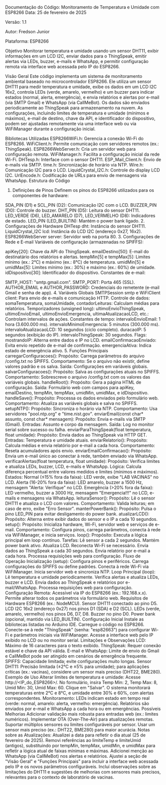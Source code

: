 Documentação do Código: Monitoramento de Temperatura e Umidade com ESP8266
Data: 25 de fevereiro de 2025

Versão: 1.1

Autor: Fredson Junior

Plataforma: ESP8266

Objetivo
Monitorar temperatura e umidade usando um sensor DHT11, exibir informações em um LCD I2C, enviar dados para o ThingSpeak, emitir alertas via LEDs, buzzer, e-mails e WhatsApp, e permitir configuração remota via interface web acessada pelo IP do ESP8266.

Visão Geral
Este código implementa um sistema de monitoramento ambiental baseado no microcontrolador ESP8266. Ele utiliza um sensor DHT11 para medir temperatura e umidade, exibe os dados em um LCD I2C 16x2, controla LEDs (verde, amarelo, vermelho) e um buzzer para indicar estados (normal, alerta, emergência), e envia relatórios e alertas por e-mail (via SMTP Gmail) e WhatsApp (via CallMeBot). Os dados são enviados periodicamente ao ThingSpeak para armazenamento na nuvem. As configurações, incluindo limites de temperatura e umidade (mínimos e máximos), e-mail de destino, chave da API, e identificador do dispositivo, podem ser ajustadas remotamente via uma interface web ou via WiFiManager durante a configuração inicial.

Bibliotecas Utilizadas
ESP8266WiFi.h: Gerencia a conexão Wi-Fi do ESP8266.
WiFiClient.h: Permite comunicação com servidores remotos (ex.: ThingSpeak).
ESP8266WebServer.h: Cria um servidor web para configuração remota.
WiFiManager.h: Facilita a configuração inicial da rede Wi-Fi.
DHTesp.h: Interface com o sensor DHT11.
ESP_Mail_Client.h: Envio de e-mails via SMTP.
time.h: Sincronização de horário via NTP.
Wire.h: Comunicação I2C para o LCD.
LiquidCrystal_I2C.h: Controle do display LCD I2C.
UrlEncode.h: Codificação de URLs para envio de mensagens via WhatsApp.
Estrutura do Código
1. Definições de Pinos
Definem os pinos do ESP8266 utilizados para os componentes de hardware:

SDA_PIN (D1) e SCL_PIN (D2): Comunicação I2C com o LCD.
BUZZER_PIN (D0): Controle do buzzer.
DHT_PIN (D5): Leitura do sensor DHT11.
LED_VERDE (D6), LED_AMARELO (D7), LED_VERMELHO (D8): Indicadores de estado.
LED_PIN (LED_BUILTIN): Mantém o power bank ligado.
2. Configurações de Hardware
DHTesp dht: Instância do sensor DHT11.
LiquidCrystal_I2C lcd: Instância do LCD I2C (endereço 0x27, 16x2).
ESP8266WebServer server: Servidor web na porta 80.
3. Configurações de Rede e E-mail
Variáveis de configuração (armazenadas no SPIFFS):

apiKey[20]: Chave da API do ThingSpeak.
emailDestino[50]: E-mail do destinatário dos relatórios e alertas.
tempMin[5] e tempMax[5]: Limites mínimo (ex.: 2°C) e máximo (ex.: 8°C) de temperatura.
umidMin[5] e umidMax[5]: Limites mínimo (ex.: 30%) e máximo (ex.: 60%) de umidade.
idDispositivo[30]: Identificador do dispositivo.
Constantes de e-mail:

SMTP_HOST: "smtp.gmail.com".
SMTP_PORT: Porta 465 (SSL).
AUTHOR_EMAIL e AUTHOR_PASSWORD: Credenciais do remetente (e-mail Gmail e senha de app).
4. Variáveis Globais
SMTPSession smtp e WiFiClient client: Para envio de e-mails e comunicação HTTP.
Controle de dados:
somaTemperatura, somaUmidade, contadorLeituras: Calculam médias para relatórios.
Temporizadores (unsigned long):
ultimoEnvioThingSpeak, ultimoEnvioEmail, ultimoEnvioEmergencia, ultimaAtualizacaoLCD, etc.: Controlam intervalos de ações.
Constantes de tempo:
intervaloEnvioEmail: 1 hora (3.600.000 ms).
intervaloMinimoEmergencia: 5 minutos (300.000 ms).
intervaloAtualizacaoLCD: 10 segundos (ciclo completo).
duracaoIP: 5 segundos (exibição do IP).
intervaloThingSpeak: 30 segundos.
Flags:
mostrandoIP: Alterna entre dados e IP no LCD.
emailConfirmacaoEnviado: Evita envio repetido de e-mail de confirmação.
emergenciaAtiva: Indica estado de emergência ativo.
5. Funções Principais
carregarConfiguracoes():
Propósito: Carrega parâmetros do arquivo /config.txt no SPIFFS.
Comportamento: Se o arquivo não existir, define valores padrão e os salva.
Saída: Configurações em variáveis globais.
salvarConfiguracoes():
Propósito: Salva as configurações atuais no SPIFFS.
Comportamento: Sobrescreve o arquivo /config.txt com os valores das variáveis globais.
handleRoot():
Propósito: Gera a página HTML de configuração.
Saída: Formulário web com campos para apiKey, emailDestino, tempMin, tempMax, umidMin, umidMax, e idDispositivo.
handleSave():
Propósito: Processa os dados enviados pelo formulário web.
Comportamento: Atualiza as variáveis globais e salva no SPIFFS.
setupNTP():
Propósito: Sincroniza o horário via NTP.
Comportamento: Usa servidores "pool.ntp.org" e "time.nist.gov".
enviarEmail(const char* assunto, const char* mensagem):
Propósito: Envia e-mails via SMTP (Gmail).
Entradas: Assunto e corpo da mensagem.
Saída: Log no monitor serial sobre sucesso ou falha.
enviarParaThingSpeak(float temperatura, float umidade):
Propósito: Envia dados ao ThingSpeak via HTTP GET.
Entradas: Temperatura e umidade atuais.
enviarRelatorio():
Propósito: Calcula médias e envia relatório por e-mail a cada hora.
Comportamento: Reseta acumuladores após envio.
enviarEmailConfirmacao():
Propósito: Envia um e-mail único ao conectar à rede, também enviado via WhatsApp.
verificarAlertas(float temperatura, float umidade):
Propósito: Verifica limites e atualiza LEDs, buzzer, LCD, e-mails e WhatsApp.
Lógica:
Calcula diferença percentual entre valores medidos e limites (mínimos e máximos).
Estados:
Normal (≤15% fora da faixa): LED verde, exibe "LAB VACINAS" no LCD.
Alerta (16-20% fora da faixa): LED amarelo, buzzer a 1500 Hz, mensagem "Alerta: Verifique" no LCD.
Emergência (>20% fora da faixa): LED vermelho, buzzer a 3000 Hz, mensagem "Emergencia!!!" no LCD, e-mails e mensagens via WhatsApp.
leituraSensor():
Propósito: Lê o sensor DHT11 e atualiza o LCD com valores.
Comportamento: Valida leituras; em caso de erro, exibe "Erro Sensor".
manterPowerBank():
Propósito: Pulsa o pino LED_PIN para evitar desligamento do power bank.
atualizarLCD():
Propósito: Alterna entre exibir dados do sensor e o IP a cada 10 segundos.
setup():
Propósito: Inicializa hardware, Wi-Fi, servidor web e serviços de e-mail.
Comportamento: Configura pinos, carrega parâmetros, conecta à rede via WiFiManager, e inicia serviços.
loop():
Propósito: Executa a lógica principal em loop contínuo.
Tarefas:
Lê sensor a cada 2 segundos.
Mantém power bank ativo.
Atualiza LCD.
Reconecta Wi-Fi se necessário.
Envia dados ao ThingSpeak a cada 30 segundos.
Envia relatório por e-mail a cada hora.
Processa requisições web para configuração.
Fluxo de Operação
Inicialização (setup):
Configura pinos e periféricos.
Carrega configurações do SPIFFS ou define padrões.
Conecta à rede Wi-Fi via WiFiManager.
Inicia servidor web e sincroniza NTP.
Loop Principal (loop):
Lê temperatura e umidade periodicamente.
Verifica alertas e atualiza LEDs, buzzer e LCD.
Envia dados ao ThingSpeak e relatórios por e-mail/WhatsApp.
Processa requisições web para configuração.
Configuração Remota:
Acessível via IP do ESP8266 (ex.: 192.168.x.x).
Permite alterar todos os parâmetros via formulário web.
Requisitos de Hardware
ESP8266 (ex.: NodeMCU).
Sensor DHT11 conectado ao pino D5.
LCD I2C 16x2 (endereço 0x27) nos pinos D1 (SDA) e D2 (SCL).
LEDs (verde, amarelo, vermelho) nos pinos D6, D7, D8.
Buzzer no pino D0.
Power bank (opcional, mantido via LED_BUILTIN).
Configuração Inicial
Instale as bibliotecas listadas no Arduino IDE.
Carregue o código no ESP8266.
Conecte-se à rede "ThingSpeak" (senha: "esp82663") para configurar Wi-Fi e parâmetros iniciais via WiFiManager.
Acesse a interface web pelo IP exibido no LCD ou no monitor serial.
Limitações e Observações
LCD: Máximo de 16 caracteres para o texto exibido.
ThingSpeak: Requer conexão estável e chave da API válida.
E-mail e WhatsApp: Limite de envio do Gmail e CallMeBot pode ser atingido em cenários de emergência frequente.
SPIFFS: Capacidade limitada; evite configurações muito longas.
Sensor DHT11: Precisão limitada (±2°C e ±5% para umidade); para aplicações críticas (ex.: vacinas), considere um sensor mais preciso (DHT22, BME280).
Exemplo de Uso
Alterar limites de temperatura e umidade:
Acesse http://<IP_do_ESP8266>/.
No formulário, insira Temp Min: 2, Temp Max: 8, Umid Min: 30, Umid Max: 60.
Clique em "Salvar".
O sistema monitorará temperaturas entre 2°C e 8°C, e umidade entre 30% e 60%, com alertas correspondentes.
Monitoramento:
LEDs indicam estado em tempo real (verde: normal, amarelo: alerta, vermelho: emergência).
Relatórios são enviados por e-mail e WhatsApp a cada hora ou em emergências.
Possíveis Melhorias
Adicionar validação mais robusta para entradas web (ex.: limites numéricos).
Implementar OTA (Over-The-Air) para atualizações remotas.
Suportar múltiplos sensores ou limites configuráveis por sensor.
Usar um sensor mais preciso (ex.: DHT22, BME280) para maior acurácia.
Notas sobre as Atualizações:
Atualizei a data para refletir o dia atual (25 de fevereiro de 2025).
Removi referências ao limiteTemp e limiteUmid (antigos), substituindo por tempMin, tempMax, umidMin, e umidMax para refletir a lógica atual de faixas mínimas e máximas.
Adicionei menção ao WhatsApp (via CallMeBot) nos alertas e relatórios.
Ajustei a seção de "Visão Geral" e "Funções Principais" para incluir a interface web acessada pelo IP e os novos parâmetros configuráveis.
Incluí observações sobre as limitações do DHT11 e sugestões de melhorias com sensores mais precisos, relevantes para o contexto de laboratório de vacinas.
